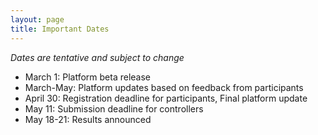 ```yaml
---
layout: page
title: Important Dates
---
```

*Dates are tentative and subject to change*

- March 1: Platform beta release
- March-May: Platform updates based on feedback from participants
- April 30: Registration deadline for participants, Final platform update
- May 11: Submission deadline for controllers
- May 18-21: Results announced
